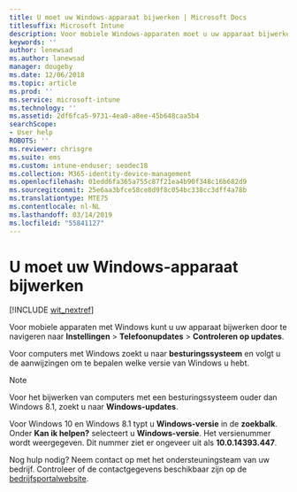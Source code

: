 ```yaml
---
title: U moet uw Windows-apparaat bijwerken | Microsoft Docs
titlesuffix: Microsoft Intune
description: Voor mobiele Windows-apparaten moet u uw apparaat bijwerken.
keywords: ''
author: lenewsad
ms.author: lanewsad
manager: dougeby
ms.date: 12/06/2018
ms.topic: article
ms.prod: ''
ms.service: microsoft-intune
ms.technology: ''
ms.assetid: 2df6fca5-9731-4ea0-a8ee-45b648caa5b4
searchScope:
- User help
ROBOTS: ''
ms.reviewer: chrisgre
ms.suite: ems
ms.custom: intune-enduser; seodec18
ms.collection: M365-identity-device-management
ms.openlocfilehash: 01edd6fa365a755c87f21ea4b90f348c16b682d9
ms.sourcegitcommit: 25e6aa3bfce58ce8d9f8c054bc338cc3dff4a78b
ms.translationtype: MTE75
ms.contentlocale: nl-NL
ms.lasthandoff: 03/14/2019
ms.locfileid: "55841127"
---
```

# <a name="you-need-to-update-your-windows-device"></a>U moet uw Windows-apparaat bijwerken

[!INCLUDE [wit_nextref](includes/end-user-os-update-guidance.md)]

Voor mobiele apparaten met Windows kunt u uw apparaat bijwerken door te navigeren naar **Instellingen** > **Telefoonupdates** > **Controleren op updates**.

Voor computers met Windows zoekt u naar **besturingssysteem** en volgt u de aanwijzingen om te bepalen welke versie van Windows u hebt.

> [!Note]
> Voor het bijwerken van computers met een besturingssysteem ouder dan Windows 8.1, zoekt u naar **Windows-updates**.

Voor Windows 10 en Windows 8.1 typt u __Windows-versie__ in de __zoekbalk__. Onder __Kan ik helpen?__ selecteert u __Windows-versie__. Het versienummer wordt weergegeven. Dit nummer ziet er ongeveer uit als __10.0.14393.447__.

Nog hulp nodig? Neem contact op met het ondersteuningsteam van uw bedrijf. Controleer of de contactgegevens beschikbaar zijn op de [bedrijfsportalwebsite](https://go.microsoft.com/fwlink/?linkid=2010980).
